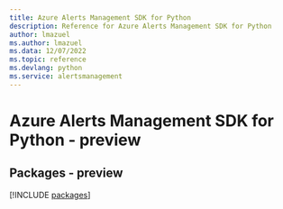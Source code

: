 ```yaml
---
title: Azure Alerts Management SDK for Python
description: Reference for Azure Alerts Management SDK for Python
author: lmazuel
ms.author: lmazuel
ms.data: 12/07/2022
ms.topic: reference
ms.devlang: python
ms.service: alertsmanagement
---
```

# Azure Alerts Management SDK for Python - preview
## Packages - preview
[!INCLUDE [packages](alerts-management-index.md)]
